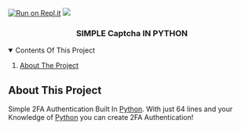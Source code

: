 [![Run on Repl.it](https://docs.replit.com/images/repls/run-on-replit.svg)](https://replit.com/@LyQuid/simple-2fa-in-python)
[![](https://img.shields.io/badge/Powered%20By-Python-brightgreen)](https://python.org)

<h3 align="center">SIMPLE Captcha IN PYTHON</h3>

<details open="open">
  <summary>Contents Of This Project</summary>
  <ol>
    <li>
      <a href="#about-the-project">About The Project</a>
      <ul>
  </ol>
</details>

## About This Project

Simple 2FA Authentication Built In [Python](https://www.python.org/). With just 64 lines and your Knowledge of [Python](https://www.python.org/) you can create 2FA Authentication!
